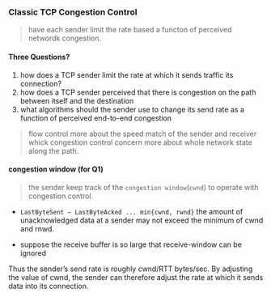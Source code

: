 ### Classic TCP Congestion Control

> have each sender limit the rate based a functon of perceived networdk congestion.

#### Three Questions?

1. how does a TCP sender limit the rate at which it sends traffic its connection?
2. how does a TCP sender perceived that there is congestion on the path between itself and the destination
3. what algorithms should the sender use to change its send rate as a function of perceived end-to-end congestion

> flow control more about the speed match of the sender and receiver
> whick congestion control concern more about whole network state along the path.

#### congestion window (for Q1)
> the sender keep track of the `congestion window`(`cwnd`) to operate with congestion control.

- `LastByteSent – LastByteAcked ... min{cwnd, rwnd}`
the amount of unacknowledged data at a sender may not exceed the minimum of cwnd and rnwd.

- suppose the receive buffer is so large that receive-window can be ignored

Thus the sender’s send rate is roughly cwnd/RTT bytes/sec. 
By adjusting the value of cwnd, the sender can therefore adjust the rate at which it sends data into its connection.






